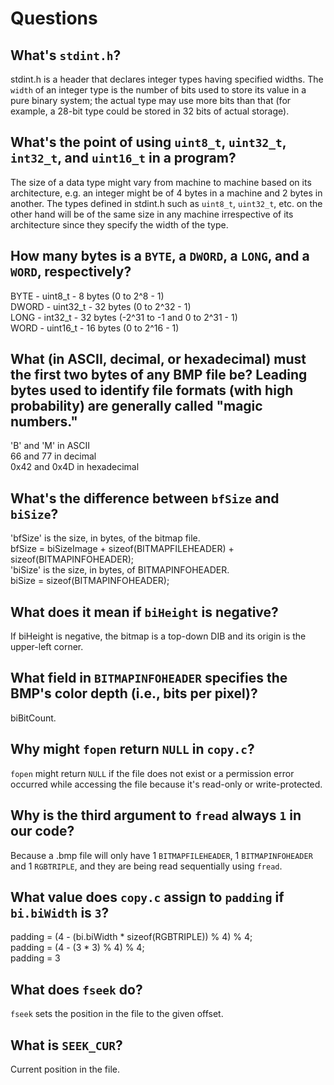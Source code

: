 # Questions

## What's `stdint.h`?

stdint.h is a header that declares integer types having specified widths. The `width` of an integer type is the number of bits used to store its value in a pure binary system; the actual type may use more bits than that (for example, a 28-bit type could be stored in 32 bits of actual storage).

## What's the point of using `uint8_t`, `uint32_t`, `int32_t`, and `uint16_t` in a program?

The size of a data type might vary from machine to machine based on its architecture, e.g. an integer might be of 4 bytes in a machine and 2 bytes in another. The types defined in stdint.h such as `uint8_t`, `uint32_t`, etc. on the other hand will be of the same size in any machine irrespective of its architecture since they specify the width of the type.

## How many bytes is a `BYTE`, a `DWORD`, a `LONG`, and a `WORD`, respectively?

BYTE  - uint8_t  - 8 bytes (0 to 2^8 - 1)  
DWORD - uint32_t - 32 bytes (0 to 2^32 - 1)  
LONG  - int32_t  - 32 bytes (-2^31 to -1 and 0 to 2^31 - 1)  
WORD  - uint16_t - 16 bytes (0 to 2^16 - 1)

## What (in ASCII, decimal, or hexadecimal) must the first two bytes of any BMP file be? Leading bytes used to identify file formats (with high probability) are generally called "magic numbers."

'B' and 'M' in ASCII  
66 and 77 in decimal  
0x42 and 0x4D in hexadecimal

## What's the difference between `bfSize` and `biSize`?

'bfSize' is the size, in bytes, of the bitmap file.  
bfSize = biSizeImage + sizeof(BITMAPFILEHEADER) + sizeof(BITMAPINFOHEADER);  
'biSize' is the size, in bytes, of BITMAPINFOHEADER.  
biSize = sizeof(BITMAPINFOHEADER);

## What does it mean if `biHeight` is negative?

If biHeight is negative, the bitmap is a top-down DIB and its origin is the upper-left corner.

## What field in `BITMAPINFOHEADER` specifies the BMP's color depth (i.e., bits per pixel)?

biBitCount.

## Why might `fopen` return `NULL` in `copy.c`?

`fopen` might return `NULL` if the file does not exist or a permission error occurred while accessing the file because it's read-only or write-protected.

## Why is the third argument to `fread` always `1` in our code?

Because a .bmp file will only have 1 `BITMAPFILEHEADER`, 1 `BITMAPINFOHEADER` and 1 `RGBTRIPLE`, and they are being read sequentially using `fread`.

## What value does `copy.c` assign to `padding` if `bi.biWidth` is `3`?

padding = (4 - (bi.biWidth * sizeof(RGBTRIPLE)) % 4) % 4;  
padding = (4 - (3 * 3) % 4) % 4;  
padding = 3

## What does `fseek` do?

`fseek` sets the position in the file to the given offset.

## What is `SEEK_CUR`?

Current position in the file.
